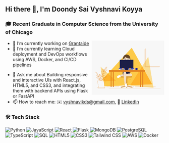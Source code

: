 ## Hi there 👋, I'm Doondy Sai Vyshnavi Koyya

### 🎓 Recent Graduate in Computer Science from the University of Chicago

<img align='right' src="0_K2WLMTExLyida7OR.gif" width="230">

- 🔭 I’m currently working on [Grantaide](https://github.com/DIYVERSITY/GrantAide) 
- 🌱 I’m currently learning Cloud deployment and DevOps workflows using AWS, Docker, and CI/CD pipelines
<!--
- 👯 I’m looking to collaborate on 
- 🤔 I’m looking for help with ...
- ⚡ Fun fact: .
-->
- 💬 Ask me about Building responsive and interactive UIs with React.js, HTML5, and CSS3, and integrating them with backend APIs using Flask or FastAPI
- 📫 How to reach me: ✉️ [vyshnavikds@gmail.com](mailto:vyshnavikds@gmail.com), 💼 [LinkedIn](https://www.linkedin.com/in/doondy-sai-vyshnavi-koyya-137ab8215/)
   
### 🛠️ Tech Stack

![Python](https://img.shields.io/badge/-Python-3776AB?style=flat&logo=python&logoColor=white)
![JavaScript](https://img.shields.io/badge/-JavaScript-F7DF1E?style=flat&logo=javascript&logoColor=black)
![React](https://img.shields.io/badge/-React-20232A?style=flat&logo=react)
![Flask](https://img.shields.io/badge/-Flask-000000?style=flat&logo=flask)
![MongoDB](https://img.shields.io/badge/-MongoDB-47A248?style=flat&logo=mongodb&logoColor=white)
![PostgreSQL](https://img.shields.io/badge/-PostgreSQL-336791?style=flat&logo=postgresql&logoColor=white)
![TypeScript](https://img.shields.io/badge/-TypeScript-3178C6?style=flat&logo=typescript&logoColor=white)
![SQL](https://img.shields.io/badge/-SQL-4479A1?style=flat&logo=postgresql&logoColor=white)
![HTML5](https://img.shields.io/badge/-HTML5-E34F26?style=flat&logo=html5&logoColor=white)
![CSS3](https://img.shields.io/badge/-CSS3-1572B6?style=flat&logo=css3&logoColor=white)
![Tailwind CSS](https://img.shields.io/badge/-TailwindCSS-06B6D4?style=flat&logo=tailwind-css&logoColor=white)
![AWS](https://img.shields.io/badge/-AWS-232F3E?style=flat&logo=amazon-aws)
![Docker](https://img.shields.io/badge/-Docker-2496ED?style=flat&logo=docker&logoColor=white)
